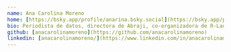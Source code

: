 ```yaml
---
name: Ana Carolina Moreno
home: [https://bsky.app/profile/anarina.bsky.social](https://bsky.app/profile/anarina.bsky.social)
bio: Periodista de datos, directora de Abraji, co-organizadora de R-Ladies São Paulo
github: [anacarolinamoreno](https://github.com/anacarolinamoreno)
linkedin: [anacarolinamoreno/](https://www.linkedin.com/in/anacarolinamoreno/)
---
```

